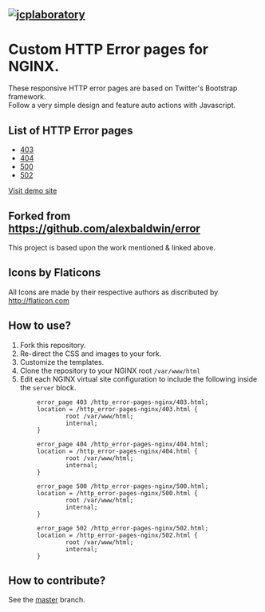 [![jcplaboratory](https://www.jcplaboratory.org/wp-content/uploads/2016/08/nav-banner_ra_large.png?w=250)](http://jcplaboratory.org)
--------------------------------------------

# Custom HTTP Error pages for NGINX.
These responsive HTTP error pages are based on Twitter's Bootstrap framework.  
Follow a very simple design and feature auto actions with Javascript.  

## List of HTTP Error pages  
* [403](403.html)
* [404](404.html)
* [500](500.html)
* [502](502.html)

[Visit demo site](https://jcplaboratory.github.io/http_error-pages-nginx/)

## Forked from https://github.com/alexbaldwin/error
This project is based upon the work mentioned & linked above.


Icons by Flaticons
----------------------------------------------

All Icons are made by their respective authors as discributed by http://flaticon.com

How to use?
----------------------------------------------
1. Fork this repository.
2. Re-direct the CSS and images to your fork.
3. Customize the templates.
4. Clone the repository to your NGINX root `/var/www/html`
5. Edit each NGINX virtual site configuration to include the following inside the `server` block.
```
        error_page 403 /http_error-pages-nginx/403.html;
        location = /http_error-pages-nginx/403.html {
                root /var/www/html;
                internal;
        }
        
        error_page 404 /http_error-pages-nginx/404.html;
        location = /http_error-pages-nginx/404.html {
                root /var/www/html;
                internal;
        }

        error_page 500 /http_error-pages-nginx/500.html;
        location = /http_error-pages-nginx/500.html {
                root /var/www/html;
                internal;
        }

        error_page 502 /http_error-pages-nginx/502.html;
        location = /http_error-pages-nginx/502.html {
                root /var/www/html;
                internal;
        }

```

How to contribute?
----------------------------------------------
See the [master](https://github.com/jcplaboratory/http_error-pages-nginx/tree/master) branch.
